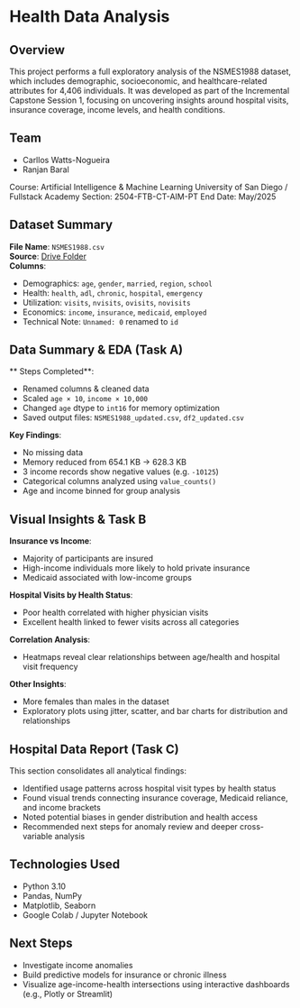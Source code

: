 # Health Data Analysis

## Overview
This project performs a full exploratory analysis of the NSMES1988 dataset, which includes demographic, socioeconomic, and healthcare-related attributes for 4,406 individuals. It was developed as part of the Incremental Capstone Session 1, focusing on uncovering insights around hospital visits, insurance coverage, income levels, and health conditions.

## Team
- Carllos Watts-Nogueira  
- Ranjan Baral  

Course: Artificial Intelligence & Machine Learning
University of San Diego / Fullstack Academy
Section: 2504-FTB-CT-AIM-PT
End Date: May/2025

## Dataset Summary
**File Name**: `NSMES1988.csv`  
**Source**: [Drive Folder](https://drive.google.com/drive/folders/1Bs-qDfJFSMKIpC_rFs2f-LmLougXonf-)  
**Columns**:
- Demographics: `age`, `gender`, `married`, `region`, `school`
- Health: `health`, `adl`, `chronic`, `hospital`, `emergency`
- Utilization: `visits`, `nvisits`, `ovisits`, `novisits`
- Economics: `income`, `insurance`, `medicaid`, `employed`
- Technical Note: `Unnamed: 0` renamed to `id`

## Data Summary & EDA (Task A)

** Steps Completed**:
- Renamed columns & cleaned data  
- Scaled `age × 10`, `income × 10,000`  
- Changed `age` dtype to `int16` for memory optimization  
- Saved output files: `NSMES1988_updated.csv`, `df2_updated.csv`

**Key Findings**:
- No missing data  
- Memory reduced from 654.1 KB → 628.3 KB  
- 3 income records show negative values (e.g. `-10125`)  
- Categorical columns analyzed using `value_counts()`  
- Age and income binned for group analysis

## Visual Insights & Task B

**Insurance vs Income**:
- Majority of participants are insured  
- High-income individuals more likely to hold private insurance  
- Medicaid associated with low-income groups

**Hospital Visits by Health Status**:
- Poor health correlated with higher physician visits  
- Excellent health linked to fewer visits across all categories

**Correlation Analysis**:
- Heatmaps reveal clear relationships between age/health and hospital visit frequency

**Other Insights**:
- More females than males in the dataset  
- Exploratory plots using jitter, scatter, and bar charts for distribution and relationships

## Hospital Data Report (Task C)

This section consolidates all analytical findings:

- Identified usage patterns across hospital visit types by health status  
- Found visual trends connecting insurance coverage, Medicaid reliance, and income brackets  
- Noted potential biases in gender distribution and health access  
- Recommended next steps for anomaly review and deeper cross-variable analysis  

## Technologies Used
- Python 3.10  
- Pandas, NumPy  
- Matplotlib, Seaborn  
- Google Colab / Jupyter Notebook

## Next Steps
- Investigate income anomalies  
- Build predictive models for insurance or chronic illness  
- Visualize age-income-health intersections using interactive dashboards (e.g., Plotly or Streamlit)



